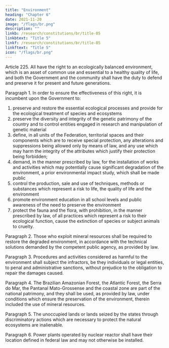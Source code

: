 ```yaml
---
title: "Environment"
heading: "Chapter 6"
date: 2021-11-20
image: "/flags/br.png"
description: ""
linkb: /research/constitutions/br/title-05
linkbtext: "Title 5"
linkf: /research/constitutions/br/title-05
linkftext: "Title 5"
icon: "/flags/br.png"
---
```



Article 225.  All have the right to an ecologically balanced environment, which is an asset of common use and essential to a healthy quality of life, and both the Government and the community shall have the duty to defend and preserve it for present and future generations.

Paragraph 1. In order to ensure the effectiveness of this right, it is incumbent upon the Government to:

1. preserve and restore the essential ecological processes and provide for the ecological treatment of species and ecosystems
2.  preserve the diversity and integrity of the genetic patrimony of the country and to control entities engaged in research and manipulation of genetic material
3.   define, in all units of the Federation, territorial spaces and their components which are to receive special protection, any alterations and suppressions being allowed only by means of law, and any use which may harm the integrity of the attributes which justify their protection being forbidden;
4. demand, in the manner prescribed by law, for the installation of works and activities which may potentially cause significant degradation of the environment, a prior environmental impact study, which shall be made public
5. control the production, sale and use of techniques, methods or substances which represent a risk to life, the quality of life and the environment
6.  promote environment education in all school levels and public awareness of the need to preserve the environment
7.   protect the fauna and the flora, with prohibition, in the manner prescribed by law, of all practices which represent a risk to their ecological function, cause the extinction of species or subject animals to cruelty.

Paragraph 2. Those who exploit mineral resources shall be required to restore the degraded environment, in accordance with the technical solutions demanded by the competent public agency, as provided by law.

Paragraph 3. Procedures and activities considered as harmful to the environment shall subject the infractors, be they individuals or legal entities, to penal and administrative sanctions, without prejudice to the obligation to repair the damages caused.

Paragraph 4. The Brazilian Amazonian Forest, the Atlantic Forest, the Serra do Mar, the Pantanal Mato-Grossense and the coastal zone are part of the national patrimony, and they shall be used, as provided by law, under conditions which ensure the preservation of the environment, therein included the use of mineral resources.

Paragraph 5. The unoccupied lands or lands seized by the states through discriminatory actions which are necessary to protect the natural ecosystems are inalienable.

Paragraph 6. Power plants operated by nuclear reactor shall have their location defined in federal law and may not otherwise be installed.

